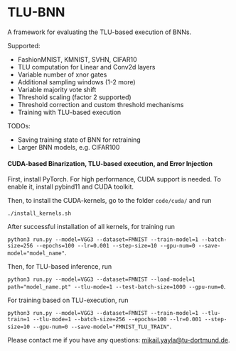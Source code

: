 # TLU-BNN
A framework for evaluating the TLU-based execution of BNNs.

Supported:
- FashionMNIST, KMNIST, SVHN, CIFAR10
- TLU computation for Linear and Conv2d layers
- Variable number of xnor gates
- Additional sampling windows (1-2 more)
- Variable majority vote shift
- Threshold scaling (factor 2 supported)
- Threshold correction and custom threshold mechanisms
- Training with TLU-based execution

TODOs:
- Saving training state of BNN for retraining
- Larger BNN models, e.g. CIFAR100

#### CUDA-based Binarization, TLU-based execution, and Error Injection

First, install PyTorch. For high performance, CUDA support is needed. To enable it, install pybind11 and CUDA toolkit.

Then, to install the CUDA-kernels, go to the folder ```code/cuda/``` and run

```./install_kernels.sh```

After successful installation of all kernels, for training run

```python3 run.py --model=VGG3 --dataset=FMNIST --train-model=1 --batch-size=256 --epochs=100 --lr=0.001 --step-size=10 --gpu-num=0 --save-model="model_name"```.

Then, for TLU-based inference, run

```python3 run.py --model=VGG3 --dataset=FMNIST --load-model=1 path="model_name.pt" --tlu-mode=1 --test-batch-size=1000 --gpu-num=0```.

For training based on TLU-execution, run

```python3 run.py --model=VGG3 --dataset=FMNIST --train-model=1 --tlu-train=1 --tlu-mode=1 --batch-size=256 --epochs=100 --lr=0.001 --step-size=10 --gpu-num=0 --save-model="FMNIST_TLU_TRAIN"```.

Please contact me if you have any questions: mikail.yayla@tu-dortmund.de.
